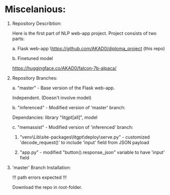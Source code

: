 # Miscelanious: 
1. Repository Describtion:

   Here is the first part of NLP web-app project. Project consists of two parts:

   a. Flask web-app
      \https://github.com/AKAD0/diploma_project (this repo)

   b. Finetuned model

      https://huggingface.co/AKAD0/falcon-7b-alpaca/

3. Repository Branches:

   a. "master" - Base version of the Flask web-app.

      Independent. (Doesn't involve model)

   b. "inferenced" - Modified version of 'master' branch:

      Dependancies: library "litgpt[all]", model

   c. "memassist" - Modified version of 'inferenced' branch:

      1) "venv\Lib\site-packages\litgpt\deploy\serve.py" - customized 'decode_request()' to include 'input' field from JSON payload

      2) "app.py" - modified "button().response_json" variable to have 'input' field

5. 'master' Branch Installation:

   !!! path errors expected !!!

   Download the repo in root-folder.
